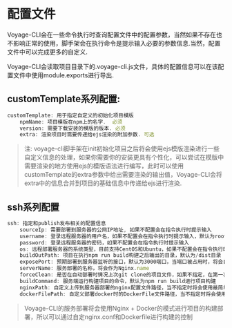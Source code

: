 # 配置文件

Voyage-CLI会在一些命令执行时查询配置文件中的配置参数，当然如果不存在也不影响正常的使用，脚手架会在执行命令是提示输入必要的参数信息.当然，配置文件中可以完成更多的自定义.

Voyage-CLI会读取项目目录下的.voyage-cli.js文件，具体的配置信息可以在该配置文件中使用module.exports进行导出.

## customTemplate系列配置:
```javascript
customTemplate: 用于指定自定义的初始化项目模版
    npmName: 项目模版在npm上的名字.  必须
    version: 需要下载安装的模版的版本. 必须
    extra: 渲染项目时需要传递给ejs渲染的附加参数. 可选
```
> 注: voyage-cli脚手架在init初始化项目之后将会使用ejs模版渲染进行一些自定义信息的处理，如果你需要你的安装更具有个性化，可以尝试在模版中需要渲染的地方使用ejs的模版语法进行编写，此时可以使用customTemplate的extra参数中给出需要渲染的输出值，Voyage-CLI会将extra中的信息合并到项目的基础信息中传递给ejs进行渲染.

## ssh系列配置
```javascript
ssh: 指定和publish发布相关的配置信息
    sourceIp: 需要部署到服务器的公网IP地址, 如果不配置会在指令执行时提示输入
    username: 登录远程服务器的用户名，如果不配置会在指令执行时提示输入，默认为root
    password: 登录远程服务器的密码，如果不配置会在指令执行时提示输入
    os: 远程部署服务器的系统类型，目前支持CentOS和Ubuntu，如果不配置会在指令执行时提示输入，请和服务器真实类型保持一致，否则将无法发布
    buildOutPath: 项目在执行npm run build构建之后输出的目录，默认为/dist目录
    exposePort: 预期部署到服务器监听的接口，默认为3000端口，当端口被占用时，将会自动往后顺延到下一个空闲端口
    serverName: 服务部署的名称，将会作为Nginx.name
    forceClean: 是否在自动部署时情况上次git clone的项目文件，如果不指定，在第一次cloen项目之后，第二次开始将会使用git pull进行代码的同步
    buildCommand: 服务端运行构建项目的命令，默认为npm run build进行项目构建
    nginxPath: 自定义上传到服务器部署的nginx配置文件路径，当不指定时将会使用最简单的基础配置
    dockerFilePath: 自定义部署docker时的DockerFile文件路径，当不指定时将会使用Voyage-CLI的默认文件
```
> Voyage-CLI的服务部署将会使用Nginx + Docker的模式进行项目的构建部署，所以可以通过自定nginx.conf和Dockerfile进行构建的控制